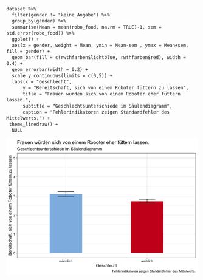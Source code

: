     dataset %>% 
      filter(gender != "keine Angabe") %>%
      group_by(gender) %>%
      summarise(Mean = mean(robo_food, na.rm = TRUE)-1, sem = std.error(robo_food)) %>% 
      ggplot() +
      aes(x = gender, weight = Mean, ymin = Mean-sem , ymax = Mean+sem, fill = gender) +
      geom_bar(fill = c(rwthfarben$lightblue, rwthfarben$red), width = 0.4) +
      geom_errorbar(width = 0.2) +
      scale_y_continuous(limits = c(0,5)) +
      labs(x = "Geschlecht",
          y = "Bereitschaft, sich von einem Roboter füttern zu lassen",
          title = "Frauen würden sich von einem Roboter eher füttern lassen.",
          subtitle = "Geschlechtsunterschiede im Säulendiagramm",
          caption = "Fehlerindikatoren zeigen Standardfehler des Mittelwerts.") +
     theme_linedraw() +
      NULL

![](Diagramm_SchmitzHolle_files/figure-markdown_strict/unnamed-chunk-1-1.png)
